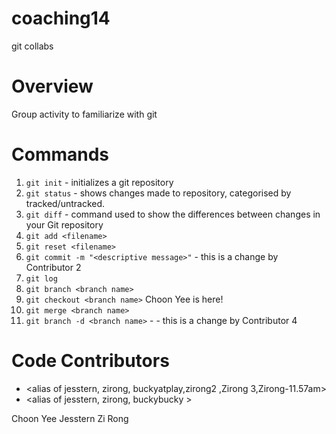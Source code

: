 # coaching14
git collabs

# Overview
Group activity to familiarize with git

# Commands
1. `git init` - initializes a git repository
2. `git status` - shows changes made to repository, categorised by tracked/untracked.
3. `git diff` - command used to show the differences between changes in your Git repository
4. `git add <filename>` 
5. `git reset <filename>`
6. `git commit -m "<descriptive message>"` - this is a change by Contributor 2
7. `git log`
8. `git branch <branch name>`
9. `git checkout <branch name>` Choon Yee is here!
10. `git merge <branch name>`
11. `git branch -d <branch name>` - - this is a change by Contributor 4

# Code Contributors

- <alias of jesstern, zirong, buckyatplay,zirong2 ,Zirong 3,Zirong-11.57am>
- <alias of jesstern, zirong, buckybucky >

Choon Yee
Jesstern
Zi Rong

